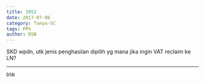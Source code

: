 ```yaml
---
title: 3952
date: 2017-07-06
category: Tanya-SC
tags: PPh
author: DSN
---
```


SKD wpdn, utk jenis penghasilan dipilih yg mana jika ingin VAT reclaim ke LN?

---



`DSN`
